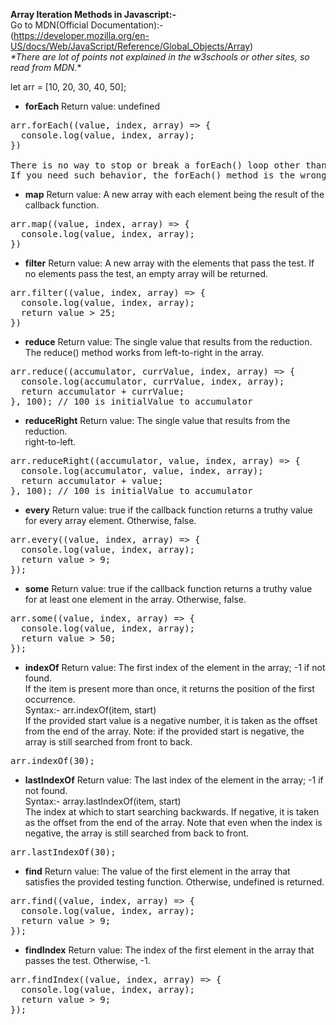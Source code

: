 __Array Iteration Methods in Javascript:-__   
Go to MDN(Official Documentation):-   
(https://developer.mozilla.org/en-US/docs/Web/JavaScript/Reference/Global_Objects/Array)   
_*There are lot of points not explained in the w3schools or other sites, so read from MDN._*   


let arr = [10, 20, 30, 40, 50];   

* __forEach__  Return value: undefined   
<pre>
arr.forEach((value, index, array) => {
  console.log(value, index, array);
})

There is no way to stop or break a forEach() loop other than by throwing an exception.
If you need such behavior, the forEach() method is the wrong tool.
</pre>


* __map__  Return value: A new array with each element being the result of the callback function.   
<pre>
arr.map((value, index, array) => {
  console.log(value, index, array);
})
</pre>


* __filter__  Return value: A new array with the elements that pass the test. If no elements pass the test, an empty array will be returned.      
<pre>
arr.filter((value, index, array) => {
  console.log(value, index, array);
  return value > 25;
})
</pre>


* __reduce__  Return value: The single value that results from the reduction.   
The reduce() method works from left-to-right in the array.   
<pre>
arr.reduce((accumulator, currValue, index, array) => {
  console.log(accumulator, currValue, index, array);
  return accumulator + currValue;
}, 100); // 100 is initialValue to accumulator
</pre>


* __reduceRight__  Return value: The single value that results from the reduction.   
right-to-left.   
<pre>
arr.reduceRight((accumulator, value, index, array) => {
  console.log(accumulator, value, index, array);
  return accumulator + value;
}, 100); // 100 is initialValue to accumulator
</pre>


* __every__  Return value: true if the callback function returns a truthy value for every array element. Otherwise, false.   
<pre>
arr.every((value, index, array) => {
  console.log(value, index, array);
  return value > 9;
});
</pre>


* __some__  Return value: true if the callback function returns a truthy value for at least one element in the array. Otherwise, false.   
<pre>
arr.some((value, index, array) => {
  console.log(value, index, array);
  return value > 50;
});
</pre>


* __indexOf__  Return value: The first index of the element in the array; -1 if not found.   
If the item is present more than once, it returns the position of the first occurrence.   
Syntax:- arr.indexOf(item, start)   
If the provided start value is a negative number, it is taken as the offset from the end of the array. Note: if the provided start is negative, the array is still searched from front to back.   
<pre>
arr.indexOf(30);
</pre>


* __lastIndexOf__  Return value: The last index of the element in the array; -1 if not found.   
Syntax:- array.lastIndexOf(item, start)   
The index at which to start searching backwards. If negative, it is taken as the offset from the end of the array. Note that even when the index is negative, the array is still searched from back to front.   
<pre>
arr.lastIndexOf(30);
</pre>


* __find__  Return value: The value of the first element in the array that satisfies the provided testing function. Otherwise, undefined is returned.   
<pre>
arr.find((value, index, array) => {
  console.log(value, index, array);
  return value > 9;
});
</pre>


* __findIndex__  Return value: The index of the first element in the array that passes the test. Otherwise, -1.   
<pre>
arr.findIndex((value, index, array) => {
  console.log(value, index, array);
  return value > 9;
});
</pre>